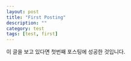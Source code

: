 ```yaml
---
layout: post
title: "First Posting"
description: ""
category: test
tags: [test, first]
---
```


이 글을 보고 있다면 첫번째 포스팅에 성공한 것입니다.

